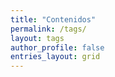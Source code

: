 ```yaml
---
title: "Contenidos"
permalink: /tags/
layout: tags
author_profile: false
entries_layout: grid
---
```

